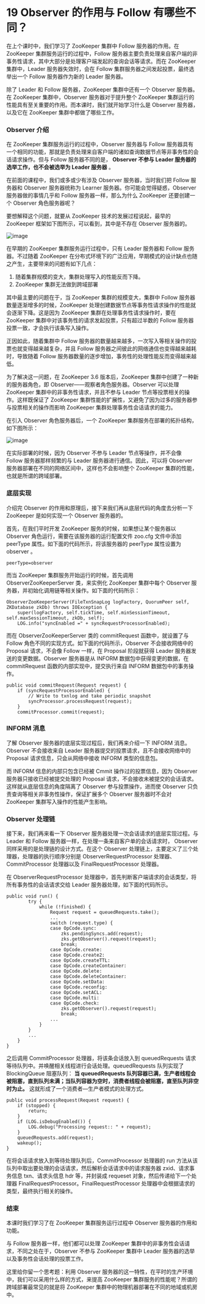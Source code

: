 # 19 Observer 的作用与 Follow 有哪些不同？

在上个课时中，我们学习了 ZooKeeper 集群中 Follow 服务器的作用。在 ZooKeeper 集群服务运行的过程中，Follow 服务器主要负责处理来自客户端的非事务性请求，其中大部分是处理客户端发起的查询会话等请求。而在 ZooKeeper 集群中，Leader 服务器失效时，会在 Follow 集群服务器之间发起投票，最终选举出一个 Follow 服务器作为新的 Leader 服务器。

除了 Leader 和 Follow 服务器，ZooKeeper 集群中还有一个 Observer 服务器。在 ZooKeeper 集群中，Observer 服务器对于提升整个 ZooKeeper 集群运行的性能具有至关重要的作用。而本课时，我们就开始学习什么是 Observer 服务器，以及它在 ZooKeeper 集群中都做了哪些工作。

### Observer 介绍

在 ZooKeeper 集群服务运行的过程中，Observer 服务器与 Follow 服务器具有一个相同的功能，那就是负责处理来自客户端的诸如查询数据节点等非事务性的会话请求操作。但与 Follow 服务器不同的是， **Observer 不参与 Leader 服务器的选举工作，也不会被选举为 Leader 服务器** 。

在前面的课程中，我们或多或少有涉及 Observer 服务器，当时我们把 Follow 服务器和 Observer 服务器统称为 Learner 服务器。你可能会觉得疑惑，Observer 服务器做的事情几乎和 Follow 服务器一样，那么为什么 ZooKeeper 还要创建一个 Observer 角色服务器呢？

要想解释这个问题，就要从 ZooKeeper 技术的发展过程说起，最早的 ZooKeeper 框架如下图所示，可以看到，其中是不存在 Observer 服务器的。

![image](assets/Ciqc1F8FnKWAQEJJAADU9xFvIIU685.png)

在早期的 ZooKeeper 集群服务运行过程中，只有 Leader 服务器和 Follow 服务器。不过随着 ZooKeeper 在分布式环境下的广泛应用，早期模式的设计缺点也随之产生，主要带来的问题有如下几点：

1. 随着集群规模的变大，集群处理写入的性能反而下降。
1. ZooKeeper 集群无法做到跨域部署

其中最主要的问题在于，当 ZooKeeper 集群的规模变大，集群中 Follow 服务器数量逐渐增多的时候，ZooKeeper 处理创建数据节点等事务性请求操作的性能就会逐渐下降。这是因为 ZooKeeper 集群在处理事务性请求操作时，要在 ZooKeeper 集群中对该事务性的请求发起投票，只有超过半数的 Follow 服务器投票一致，才会执行该条写入操作。

正因如此，随着集群中 Follow 服务器的数量越来越多，一次写入等相关操作的投票也就变得越来越复杂，并且 Follow 服务器之间彼此的网络通信也变得越来越耗时，导致随着 Follow 服务器数量的逐步增加，事务性的处理性能反而变得越来越低。

为了解决这一问题，在 ZooKeeper 3.6 版本后，ZooKeeper 集群中创建了一种新的服务器角色，即 Observer——观察者角色服务器。Observer 可以处理 ZooKeeper 集群中的非事务性请求，并且不参与 Leader 节点等投票相关的操作。这样既保证了 ZooKeeper 集群性能的扩展性，又避免了因为过多的服务器参与投票相关的操作而影响 ZooKeeper 集群处理事务性会话请求的能力。

在引入 Observer 角色服务器后，一个 ZooKeeper 集群服务在部署的拓扑结构，如下图所示：

![image](assets/Ciqc1F8FnLGAKhD0AAE5oGBLTTQ439.png)

在实际部署的时候，因为 Observer 不参与 Leader 节点等操作，并不会像 Follow 服务器那样频繁的与 Leader 服务器进行通信。因此，可以将 Observer 服务器部署在不同的网络区间中，这样也不会影响整个 ZooKeeper 集群的性能，也就是所谓的跨域部署。

### 底层实现

介绍完 Observer 的作用和原理后，接下来我们再从底层代码的角度去分析一下 ZooKeeper 是如何实现一个 Observer 服务器的。

首先，在我们平时开发 ZooKeeper 服务的时候，如果想让某个服务器以 Observer 角色运行，需要在该服务器的运行配置文件 zoo.cfg 文件中添加 peerType 属性。如下面的代码所示，将该服务器的 peerType 属性设置为 observer 。

```
peerType=observer 
```

而当 ZooKeeper 集群服务开始运行的时候，首先调用 ObserverZooKeeperServer 类，来实例化 ZooKeeper 集群中每个 Observer 服务器，并初始化调用链等相关操作。如下面的代码所示：

```
ObserverZooKeeperServer(FileTxnSnapLog logFactory, QuorumPeer self, ZKDatabase zkDb) throws IOException {
    super(logFactory, self.tickTime, self.minSessionTimeout, self.maxSessionTimeout, zkDb, self);
    LOG.info("syncEnabled =" + syncRequestProcessorEnabled);
```

而在 ObserverZooKeeperServer 类的 commitRequest 函数中，就设置了与 Follow 角色不同的实现方式。如下面的代码所示，Observer 不会接收网络中的 Proposal 请求，不会像 Follow 一样，在 Proposal 阶段就获得 Leader 服务器发送的变更数据。Observer 服务器是从 INFORM 数据包中获得变更的数据，在 commitRequest 函数的内部实现中，提交执行来自 INFORM 数据包中的事务操作。

```
public void commitRequest(Request request) {     
    if (syncRequestProcessorEnabled) {
        // Write to txnlog and take periodic snapshot
        syncProcessor.processRequest(request);
    }
    commitProcessor.commit(request);        
```

### INFORM 消息

了解 Observer 服务器的底层实现过程后，我们再来介绍一下 INFORM 消息。Observer 不会接收来自 Leader 服务器提交的投票请求，且不会接收网络中的 Proposal 请求信息，只会从网络中接收 INFORM 类型的信息包。

而 INFORM 信息的内部只包含已经被 Cmmit 操作过的投票信息，因为 Observer 服务器只接收已经被提交处理的 Proposal 请求，不会接收未被提交的会话请求。这样就从底层信息的角度隔离了 Observer 参与投票操作，进而使 Observer 只负责查询等相关非事务性操作，保证扩展多个 Observer 服务器时不会对 ZooKeeper 集群写入操作的性能产生影响。

### Observer 处理链

接下来，我们再来看一下 Observer 服务器处理一次会话请求的底层实现过程。与 Leader 和 Follow 服务器一样，在处理一条来自客户单的会话请求时， Observer 同样采用的是处理链的设计方式。在这个 Observer 处理链上，主要定义了三个处理器，处理器的执行顺序分别是 ObserverRequestProcessor 处理器、CommitProcessor 处理器以及 FinalRequestProcessor 处理器。

在 ObserverRequestProcessor 处理器中，首先判断客户端请求的会话类型，将所有事务性的会话请求交给 Leader 服务器处理，如下面的代码所示。

```
public void run() {
        try {
            while (!finished) {
                Request request = queuedRequests.take();
                ...
                switch (request.type) {
                case OpCode.sync:
                    zks.pendingSyncs.add(request);
                    zks.getObserver().request(request);
                    break;
                case OpCode.create:
                case OpCode.create2:
                case OpCode.createTTL:
                case OpCode.createContainer:
                case OpCode.delete:
                case OpCode.deleteContainer:
                case OpCode.setData:
                case OpCode.reconfig:
                case OpCode.setACL:
                case OpCode.multi:
                case OpCode.check:
                    zks.getObserver().request(request);
                    break;
                ...
            }
        } 
        ...
    }
}
```

之后调用 CommitProcessor 处理器，将该条会话放入到 queuedRequests 请求等待队列中。并唤醒相关线程进行会话处理。queuedRequests 队列实现了 BlockingQueue 阻塞队列： **当 queuedRequests 队列容器已满，生产者线程会被阻塞，直到队列未满；当队列容器为空时，消费者线程会被阻塞，直至队列非空时为止。** 这就形成了一个消费者—生产者模式的处理方式。

```
public void processRequest(Request request) {
    if (stopped) {
        return;
    }
    if (LOG.isDebugEnabled()) {
        LOG.debug("Processing request:: " + request);
    }
    queuedRequests.add(request);
    wakeup();
}
```

在将会话请求放入到等待处理队列后，CommitProcessor 处理器的 run 方法从该队列中取出要处理的会话请求，然后解析会话请求中的请求服务器 zxid、请求事务信息 txn、请求头信息 hdr 等，并封装成 requeset 对象，然后传递给下一个处理器 FinalRequestProcessor。FinalRequestProcessor 处理器中会根据请求的类型，最终执行相关的操作。

### 结束

本课时我们学习了在 ZooKeeper 集群服务运行过程中 Observer 服务器的作用和功能。

与 Follow 服务器一样，他们都可以处理 ZooKeeper 集群中的非事务性会话请求，不同之处在于，Observer 不参与 ZooKeeper 集群中 Leader 服务器的选举以及事务性会话处理的投票工作。

这里给你留一个思考题：利用 Observer 服务器的这一特性，在平时的生产环境中，我们可以采用什么样的方式，来提高 ZooKeeper 集群服务的性能呢？所谓的跨域部署最常见的就是将 ZooKeeper 集群中的物理机器部署在不同的地域或机房中。
